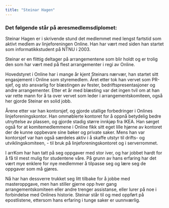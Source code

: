 ```yaml
---
title: "Steinar Hagen"
---
```


### Det følgende står på æresmedlemsdiplomet:

Steinar Hagen er i skrivende stund det medlemmet med lengst fartstid som aktivt medlem av linjeforeningen Online. Han har vært med siden han startet som informatikkstudent på NTNU i 2003.
    
Steinar er en flittig deltager på arrangementene som blir holdt og er trolig den som har vært med på flest arrangementer i regi av Online.
    
Hovedstyret i Online har i mange år kjent Steinars nærvær, han startet sitt engasjement i Online som styremedlem. Året etter tok han vervet som PR-sjef, og sto ansvarlig for blæstingen av fester, bedriftspresentasjoner og andre arrangementer. Etter et år med blæsting var det ingen tvil om at han var rette mann for å ta over vervet som leder i arrangementskomiteen, også her gjorde Steinar en solid jobb.
    
Årene etter var han kontorsjef, og gjorde utallige forbedringer i Onlines linjeforeningskontor. Han ommøblerte kontoret for å oppnå betydelig bedre utnyttelse av plassen, og gjorde stadig større innkjøp fra IKEA. Han sørget også for at komitemedlemmene i Online fikk sitt eget lille hjørne av kontoret der de kunne oppbevare sine bøker og private saker. Mens han var kontorsjef var han også særdeles aktiv i å skaffe utstyr til drifts- og utviklingskomiteen, - til bruk på linjeforeningskontoret og i serverrommet.
    
I arrKom har han tatt på seg oppgaver med stor iver, og har jobbet hardt for å få til mest mulig for studentene våre. På grunn av hans erfaring har det vært mye enklere for nye medlemmer å tilpasse seg og lære seg de oppgaver som må gjøres.
    
Nå har han dessverre trukket seg litt tilbake for å jobbe med masteroppgave, men han stiller gjerne opp hver gang arrangementskomiteen eller andre trenger assistanse, eller lurer på noe i forbindelse med Onlines historie. Steinar står til og med oppført på epostlistene, ettersom hans erfaring i tunge saker er uunnværlig.